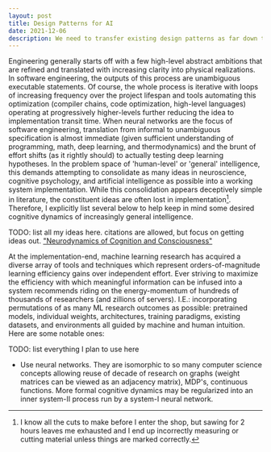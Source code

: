```yaml
---
layout: post
title: Design Patterns for AI
date: 2021-12-06
description: We need to transfer existing design patterns as far down the stack as possible.
---
```


Engineering generally starts off with a few high-level abstract ambitions that are refined and translated with increasing clarity into physical realizations. In software engineering, the outputs of this process are unambiguous executable statements. Of course, the whole process is iterative with loops of increasing frequency over the project lifespan and tools automating this optimization (compiler chains, code optimization, high-level languages) operating at progressively higher-levels further reducing the idea to implementation transit time. When neural networks are the focus of software engineering, translation from informal to unambiguous specification is almost immediate (given sufficient understanding of programming, math, deep learning, and thermodynamics) and the brunt of effort shifts (as it rightly should) to actually testing deep learning hypotheses. In the problem space of 'human-level' or 'general' intelligence, this demands attempting to consolidate as many ideas in neuroscience, cognitive psychology, and artificial intelligence as possible into a working system implementation. While this consolidation appears deceptively simple in literature, the constituent ideas are often lost in implementation[^1]. Therefore, I explicitly list several below to help keep in mind some desired cognitive dynamics of increasingly general intelligence.

TODO: list all my ideas here. citations are allowed, but focus on getting ideas out.
["Neurodynamics of Cognition and Consciousness"](https://link.springer.com/book/10.1007/978-3-540-73267-9)

At the implementation-end, machine learning research has acquired a diverse array of tools and techniques which represent orders-of-magnitude learning efficiency gains over independent effort. Ever striving to maximize the efficiency with which meaningful information can be infused into a system recommends riding on the energy-momentum of hundreds of thousands of researchers (and zillions of servers). I.E.: incorporating permutations of as many ML research outcomes as possible: pretrained models, individual weights, architectures, training paradigms, existing datasets, and environments all guided by machine and human intuition. Here are some notable ones:

TODO: list everything I plan to use here

- Use neural networks. They are isomorphic to so many computer science concepts allowing reuse of decade of research on graphs (weight matrices can be viewed as an adjacency matrix), MDP's, continuous functions. More formal cognitive dynamics may be regularized into an inner system-II process run by a system-I neural network.

[^1]: I know all the cuts to make before I enter the shop, but sawing for 2 hours leaves me exhausted and I end up incorrectly measuring or cutting material unless things are marked correctly.
